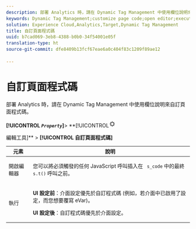 ```yaml
---
description: 部署 Analytics 時，請在 Dynamic Tag Management 中使用欄位說明來自訂頁面程式碼。
keywords: Dynamic Tag Management;customize page code;open editor;execute
solution: Experience Cloud,Analytics,Target,Dynamic Tag Management
title: 自訂頁面程式碼
uuid: b7cad069-3eb8-4388-b0b0-34f54001e05f
translation-type: ht
source-git-commit: dfe8409b13fcf67eae6a0c404f83c1209f89ae12

---
```



# 自訂頁面程式碼

部署 Analytics 時，請在 Dynamic Tag Management 中使用欄位說明來自訂頁面程式碼。

**[!UICONTROL *`Property`*]**> **[!UICONTROL![](assets/settings_gear.png)

編輯工具]** > **[!UICONTROL 自訂頁面程式碼]**

<table id="table_A4676A5FEE814DF9A05DA0E56F8B4C6D"> 
 <thead> 
  <tr> 
   <th colname="col1" class="entry"> 元素 </th> 
   <th colname="col2" class="entry"> 說明 </th> 
  </tr> 
 </thead>
 <tbody> 
  <tr> 
   <td colname="col1"> <p>開啟編輯器 </p> </td> 
   <td colname="col2"> <p>您可以將必須觸發的任何 JavaScript 呼叫插入在 <code> s_code</code> 中的最終 <code> s.t()</code> 呼叫之前。 </p> </td> 
  </tr> 
  <tr> 
   <td colname="col1"> <p>執行 </p> </td> 
   <td colname="col2"> <p> <b>UI 設定前</b>：介面設定優先於自訂程式碼 (例如，若介面中已啟用了設定，而您想要覆寫 eVar)。 </p> <p> <b>UI 設定後</b>：自訂程式碼優先於介面設定。 </p> </td> 
  </tr> 
 </tbody> 
</table>

